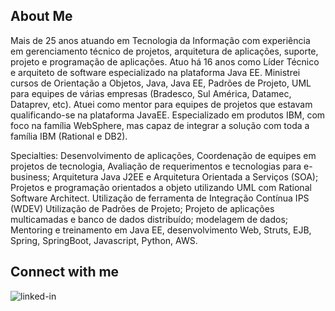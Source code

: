 ## About Me

Mais de 25 anos atuando em Tecnologia da Informação com experiência em gerenciamento técnico de projetos, arquitetura de aplicações, suporte, projeto e programação de aplicações. Atuo há 16 anos como Líder Técnico e arquiteto de software especializado na plataforma Java EE. Ministrei cursos de Orientação a Objetos, Java, Java EE, Padrões de Projeto, UML para equipes de várias empresas (Bradesco, Sul América, Datamec, Dataprev, etc). Atuei como mentor para equipes de projetos que estavam qualificando-se na plataforma JavaEE. Especializado em produtos IBM, com foco na família WebSphere, mas capaz de integrar a solução com toda a família IBM (Rational e DB2).

Specialties: Desenvolvimento de aplicações, Coordenação de equipes em projetos de tecnologia, Avaliação de requerimentos e tecnologias para e-business; Arquitetura Java J2EE e Arquitetura Orientada a Serviços (SOA); Projetos e programação orientados a objeto utilizando UML com Rational Software Architect. Utilização de ferramenta de Integração Contínua IPS (WDEV)
Utilização de Padrões de Projeto; Projeto de aplicações multicamadas e banco de dados distribuído; modelagem de dados; Mentoring e treinamento em Java EE, desenvolvimento Web, Struts, EJB, Spring, SpringBoot, Javascript, Python, AWS.


## Connect with me

[<img align="left" alt="linked-in" src="https://img.shields.io/badge/linkedin-%230077B5.svg?&style=for-the-badge&logo=linkedin&logoColor=white" />](https://www.linkedin.com/in/alexandregmguerra/)



<!--
**agmguerra/agmguerra** is a ✨ _special_ ✨ repository because its `README.md` (this file) appears on your GitHub profile.

Here are some ideas to get you started:

- 🔭 I’m currently working on ...
- 🌱 I’m currently learning ...
- 👯 I’m looking to collaborate on ...
- 🤔 I’m looking for help with ...
- 💬 Ask me about ...
- 📫 How to reach me: ...
- 😄 Pronouns: ...
- ⚡ Fun fact: ...
-->
